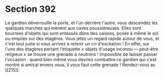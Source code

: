 # Section 392

Le gardien déverrouille la porte, et l'un derrière l'autre, vous descendez les quelques marches qui mènent aux caves poussiéreuses. Elles sont bourrées d'objets qui sont entassés dans des caisses, posés à même le sol ou empilés sur des étagères. Vous jetez un regard rapide autour de vous, et c'est tout juste si vous arrivez à retenir un cri d'excitation ! En effet, sur l'une des étagères portant l'étiquette « objets d'usage inconnu — peut-être religieux » se trouve une grenade à neutrons ! Impossible de laisser passer l'occasion : quand bien même vous devriez combattre ce gardien qui s'est montré si amical envers vous, il vous faut cette grenade ! Rendez-vous au [[215]].